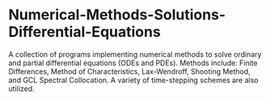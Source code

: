 # Numerical-Methods-Solutions-Differential-Equations
A collection of programs implementing numerical methods to solve ordinary and partial differential equations (ODEs and PDEs).  Methods include: Finite Differences, Method of Characteristics, Lax-Wendroff, Shooting Method, and GCL Spectral Collocation. A variety of time-stepping schemes are also utilized. 
